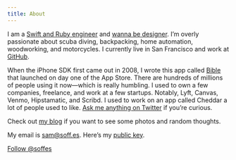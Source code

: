 ```yaml
---
title: About
---
```


I am a [Swift and Ruby engineer](https://github.com/soffes) and [wanna be designer](https://dribbble.com/soffes). I’m overly passionate about 
scuba diving, backpacking, home automation, woodworking, and motorcycles. I currently live in San Francisco and work at [GitHub](https://github.com/mobile).

When the iPhone SDK first came out in 2008, I wrote this app called [Bible](https://youversion.com/mobile) that launched on day one of the App Store. There are hundreds of millions of people using it now—which is really humbling. I used to own a few companies, freelance, and work at a few startups. Notably, Lyft, Canvas, Venmo, Hipstamatic, and Scribd. I used to work on an app called Cheddar a lot of people used to like. [Ask me anything on Twitter](https://twitter.com/intent/tweet?screen_name=soffes) if you’re curious.

Check out [my blog](https://soffes.blog) if you want to see some photos and random thoughts.

My email is [sam@soff.es](mailto:sam@soff.es). Here’s my [public key](/soffes.asc).

<a href="https://twitter.com/soffes?ref_src=twsrc%5Etfw" class="twitter-follow-button" data-size="large" data-lang="en" data-dnt="true" data-show-count="true"><noscript>Follow @soffes</noscript></a><script async src="https://platform.twitter.com/widgets.js" charset="utf-8"></script>
